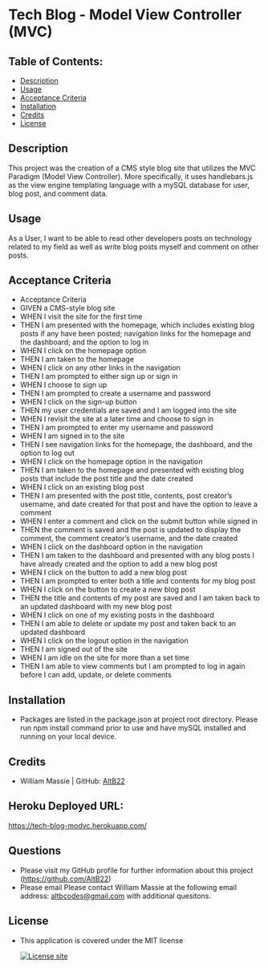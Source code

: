 # Tech Blog - Model View Controller (MVC)

## Table of Contents:

- [Description](#description)
- [Usage](#usage)
- [Acceptance Criteria](#acceptance-criteria)
- [Installation](#installation)
- [Credits](#credits)
- [License](#license)

## Description

This project was the creation of a CMS style blog site that utilizes the MVC Paradigm (Model View Controller).  More specifically, it uses handlebars.js as the view engine templating language with a mySQL database for user, blog post, and comment data. <br>


## Usage

As a User, I want to be able to read other developers posts on technology related to my field as well as write blog posts myself and comment on other posts.

## Acceptance Criteria

- Acceptance Criteria
- GIVEN a CMS-style blog site
- WHEN I visit the site for the first time
- THEN I am presented with the homepage, which includes existing blog posts if any have been posted; navigation links for the homepage and the dashboard; and the option to log in
- WHEN I click on the homepage option
- THEN I am taken to the homepage
- WHEN I click on any other links in the navigation
- THEN I am prompted to either sign up or sign in
- WHEN I choose to sign up
- THEN I am prompted to create a username and password
- WHEN I click on the sign-up button
- THEN my user credentials are saved and I am logged into the site
- WHEN I revisit the site at a later time and choose to sign in
- THEN I am prompted to enter my username and password
- WHEN I am signed in to the site
- THEN I see navigation links for the homepage, the dashboard, and the option to log out
- WHEN I click on the homepage option in the navigation
- THEN I am taken to the homepage and presented with existing blog posts that include the post title and the date created
- WHEN I click on an existing blog post
- THEN I am presented with the post title, contents, post creator’s username, and date created for that post and have the option to leave a comment
- WHEN I enter a comment and click on the submit button while signed in
- THEN the comment is saved and the post is updated to display the comment, the comment creator’s username, and the date created
- WHEN I click on the dashboard option in the navigation
- THEN I am taken to the dashboard and presented with any blog posts I have already created and the option to add a new blog post
- WHEN I click on the button to add a new blog post
- THEN I am prompted to enter both a title and contents for my blog post
- WHEN I click on the button to create a new blog post
- THEN the title and contents of my post are saved and I am taken back to an updated dashboard with my new blog post
- WHEN I click on one of my existing posts in the dashboard
- THEN I am able to delete or update my post and taken back to an updated dashboard
- WHEN I click on the logout option in the navigation
- THEN I am signed out of the site
- WHEN I am idle on the site for more than a set time
- THEN I am able to view comments but I am prompted to log in again before I can add, update, or delete comments

## Installation

- Packages are listed in the package.json at project root directory.  Please run npm install command prior to use and have mySQL installed and running on your local device.

## Credits

- William Massie | GitHub: [AltB22](https://github.com/AltB22)

## Heroku Deployed URL: 

https://tech-blog-modvc.herokuapp.com/

## Questions
  - Please visit my GitHub profile for further information about this project (https://github.com/AltB22)
  - Please email Please contact William Massie at the following email address: altbcodes@gmail.com with additional quesitons.

## License
- This application is covered under the MIT license

  [![License site](https://img.shields.io/badge/License-MIT-blue.svg)](https://choosealicense.com/licenses/mit)

